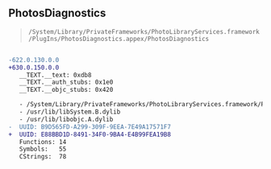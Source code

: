 ## PhotosDiagnostics

> `/System/Library/PrivateFrameworks/PhotoLibraryServices.framework/PlugIns/PhotosDiagnostics.appex/PhotosDiagnostics`

```diff

-622.0.130.0.0
+630.0.150.0.0
   __TEXT.__text: 0xdb8
   __TEXT.__auth_stubs: 0x1e0
   __TEXT.__objc_stubs: 0x420

   - /System/Library/PrivateFrameworks/PhotoLibraryServices.framework/PhotoLibraryServices
   - /usr/lib/libSystem.B.dylib
   - /usr/lib/libobjc.A.dylib
-  UUID: B9D565FD-A299-309F-9EEA-7E49A17571F7
+  UUID: E88BBD1D-8491-34F0-9BA4-E4B99FEA19B8
   Functions: 14
   Symbols:   55
   CStrings:  78

```

